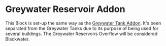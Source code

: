 # Greywater Reservoir Addon

This Block is set-up the same way as the [Greywater Tank Addon](). 
It's been separated from the Greywater Tanks due to its purpose of being used for several buildings.
The Greywater Reservoirs Overflow will be considered Blackwater.

